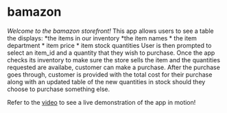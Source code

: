 # bamazon

_Welcome to the *bamazon* storefront!_  This app allows users to see a table the displays: *the items in our inventory *the item names * the item department * item price * item stock quantities  User is then prompted to select an item_id and a quantity that they wish to purchase.  Once the app checks its inventory to make sure the store sells the item and the quantities requested are availabe, customer can make a purchase.  After the purchase goes through, customer is provided with the total cost for their purchase along with an updated table of the new quantities in stock should they choose to purchase something else.  

Refer to the [video]("./bamazon_customer.mov") to see a live demonstration of the app in motion!
